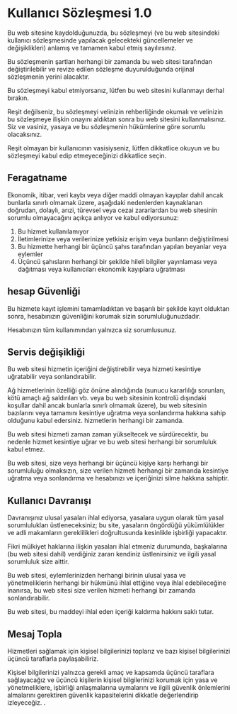 # Kullanıcı Sözleşmesi 1.0

Bu web sitesine kaydolduğunuzda, bu sözleşmeyi (ve bu web sitesindeki kullanıcı sözleşmesinde yapılacak gelecekteki güncellemeler ve değişiklikleri) anlamış ve tamamen kabul etmiş sayılırsınız.

Bu sözleşmenin şartları herhangi bir zamanda bu web sitesi tarafından değiştirilebilir ve revize edilen sözleşme duyurulduğunda orijinal sözleşmenin yerini alacaktır.

Bu sözleşmeyi kabul etmiyorsanız, lütfen bu web sitesini kullanmayı derhal bırakın.

Reşit değilseniz, bu sözleşmeyi velinizin rehberliğinde okumalı ve velinizin bu sözleşmeye ilişkin onayını aldıktan sonra bu web sitesini kullanmalısınız. Siz ve vasiniz, yasaya ve bu sözleşmenin hükümlerine göre sorumlu olacaksınız.

Reşit olmayan bir kullanıcının vasisiyseniz, lütfen dikkatlice okuyun ve bu sözleşmeyi kabul edip etmeyeceğinizi dikkatlice seçin.

## Feragatname

Ekonomik, itibar, veri kaybı veya diğer maddi olmayan kayıplar dahil ancak bunlarla sınırlı olmamak üzere, aşağıdaki nedenlerden kaynaklanan doğrudan, dolaylı, arızi, türevsel veya cezai zararlardan bu web sitesinin sorumlu olmayacağını açıkça anlıyor ve kabul ediyorsunuz:

1. Bu hizmet kullanılamıyor
1. İletimlerinize veya verilerinize yetkisiz erişim veya bunların değiştirilmesi
1. Bu hizmette herhangi bir üçüncü şahıs tarafından yapılan beyanlar veya eylemler
1. Üçüncü şahısların herhangi bir şekilde hileli bilgiler yayınlaması veya dağıtması veya kullanıcıları ekonomik kayıplara uğratması

## hesap Güvenliği

Bu hizmete kayıt işlemini tamamladıktan ve başarılı bir şekilde kayıt olduktan sonra, hesabınızın güvenliğini korumak sizin sorumluluğunuzdadır.

Hesabınızın tüm kullanımından yalnızca siz sorumlusunuz.

## Servis değişikliği

Bu web sitesi hizmetin içeriğini değiştirebilir veya hizmeti kesintiye uğratabilir veya sonlandırabilir.

Ağ hizmetlerinin özelliği göz önüne alındığında (sunucu kararlılığı sorunları, kötü amaçlı ağ saldırıları vb. veya bu web sitesinin kontrolü dışındaki koşullar dahil ancak bunlarla sınırlı olmamak üzere), bu web sitesinin bazılarını veya tamamını kesintiye uğratma veya sonlandırma hakkına sahip olduğunu kabul edersiniz. hizmetlerin herhangi bir zamanda.

Bu web sitesi hizmeti zaman zaman yükseltecek ve sürdürecektir, bu nedenle hizmet kesintiye uğrar ve bu web sitesi herhangi bir sorumluluk kabul etmez.

Bu web sitesi, size veya herhangi bir üçüncü kişiye karşı herhangi bir sorumluluğu olmaksızın, size verilen hizmeti herhangi bir zamanda kesintiye uğratma veya sonlandırma ve hesabınızı ve içeriğinizi silme hakkına sahiptir.

## Kullanıcı Davranışı

Davranışınız ulusal yasaları ihlal ediyorsa, yasalara uygun olarak tüm yasal sorumlulukları üstleneceksiniz; bu site, yasaların öngördüğü yükümlülükler ve adli makamların gereklilikleri doğrultusunda kesinlikle işbirliği yapacaktır.

Fikri mülkiyet haklarına ilişkin yasaları ihlal etmeniz durumunda, başkalarına (bu web sitesi dahil) verdiğiniz zararı kendiniz üstlenirsiniz ve ilgili yasal sorumluluk size aittir.

Bu web sitesi, eylemlerinizden herhangi birinin ulusal yasa ve yönetmeliklerin herhangi bir hükmünü ihlal ettiğine veya ihlal edebileceğine inanırsa, bu web sitesi size verilen hizmeti herhangi bir zamanda sonlandırabilir.

Bu web sitesi, bu maddeyi ihlal eden içeriği kaldırma hakkını saklı tutar.

## Mesaj Topla

Hizmetleri sağlamak için kişisel bilgilerinizi toplarız ve bazı kişisel bilgilerinizi üçüncü taraflarla paylaşabiliriz.

Kişisel bilgilerinizi yalnızca gerekli amaç ve kapsamda üçüncü taraflara sağlayacağız ve üçüncü kişilerin kişisel bilgilerinizi korumak için yasa ve yönetmeliklere, işbirliği anlaşmalarına uymalarını ve ilgili güvenlik önlemlerini almalarını gerektiren güvenlik kapasitelerini dikkatle değerlendirip izleyeceğiz. .
